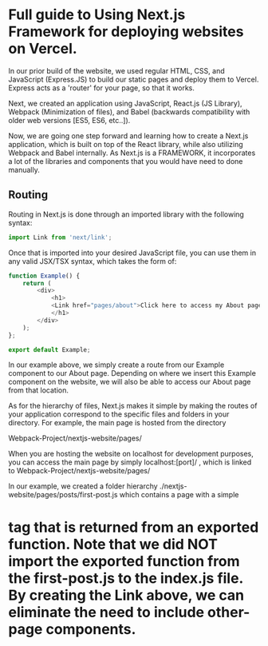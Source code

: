 # Full guide to Using Next.js Framework for deploying websites on Vercel. 

In our prior build of the website, we used regular HTML, CSS, and JavaScript (Express.JS)
to build our static pages and deploy them to Vercel. Express acts as a 'router' for your page, so that it works. 

Next, we created an application using JavaScript, React.js (JS Library), Webpack (Minimization of files), and 
Babel (backwards compatibility with older web versions [ES5, ES6, etc..]). 

Now, we are going one step forward and learning how to create a Next.js application, which is built on top of the 
React library, while also utilizing Webpack and Babel internally. As Next.js is a FRAMEWORK, it incorporates a lot of 
the libraries and components that you would have need to done manually. 


## Routing

Routing in Next.js is done through an imported library with the following syntax: 

```javascript
import Link from 'next/link'; 
```

Once that is imported into your desired JavaScript file, you can use them in any valid JSX/TSX syntax,
which takes the form of: 

```javascript
function Example() {
    return (
        <div>
            <h1>
            <Link href="pages/about">Click here to access my About page!</ Link>
            </h1>
        </div>
    );
};

export default Example; 
```

In our example above, we simply create a route from our Example component to our About page.
Depending on where we insert this Example component on the website, we will also be able to 
access our About page from that location. 

As for the hierarchy of files, Next.js makes it simple by making the routes of your application correspond
to the specific files and folders in your directory. For example, the main page is hosted from the directory 

Webpack-Project/nextjs-website/pages/ 

When you are hosting the website on localhost for development purposes, you can access the main page by 
simply localhost:[port]/ , which is linked to Webpack-Project/nextjs-website/pages/ 

In our example, we created a folder hierarchy ./nextjs-website/pages/posts/first-post.js which contains a page with
a simple <h1> tag that is returned from an exported function. Note that we did NOT import the exported function from the first-post.js to the index.js file. By creating the Link above, we can eliminate the need to include other-page components. 




